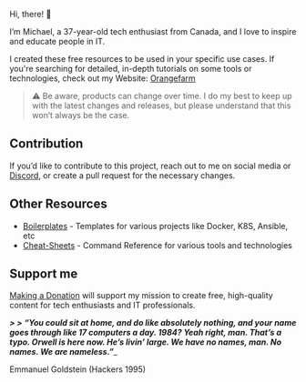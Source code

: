 Hi, there! 👋

I’m Michael, a 37-year-old tech enthusiast from Canada, and I love to inspire and educate people in IT.

I created these free resources to be used in your specific use cases. If you're searching for detailed, in-depth tutorials on some tools or technologies, check out my Website: [Orangefarm](https://discord.gg/nUFabsxxrW)

> ⚠️ Be aware, products can change over time. I do my best to keep up with the latest changes and releases, but please understand that this won’t always be the case.

## Contribution

If you’d like to contribute to this project, reach out to me on social media or [Discord](https://discord.com/invite/HJuEdZsWYE), or create a pull request for the necessary changes.

## Other Resources

-   [Boilerplates]([https://github.com/dockercompose-man/obsidian_public/tree/main/boilerplates](https://github.com/dockercompose-man/boilerplates)) - Templates for various projects like Docker, K8S, Ansible, etc
-   [Cheat-Sheets]([https://github.com/dockercompose-man/obsidian_public/tree/main/essential%20education](https://github.com/dockercompose-man/essentialeducation)) - Command Reference for various tools and technologies

## Support me

[Making a Donation](https://home.orangefarm.ca/donate/) will support my mission to create free, high-quality content for tech enthusiasts and IT professionals.

_**> > “You could sit at home, and do like absolutely nothing, and your name goes through like 17 computers a day. 1984? Yeah right, man. That’s a typo. Orwell is here now. He’s livin’ large. We have no names, man. No names. We are nameless.”**__
> > 
Emmanuel Goldstein (Hackers 1995)

